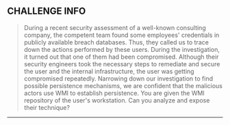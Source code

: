 ## CHALLENGE INFO
> During a recent security assessment of a well-known consulting company, the competent team found some employees' credentials in publicly available breach databases.
> Thus, they called us to trace down the actions performed by these users.
> During the investigation, it turned out that one of them had been compromised.
> Although their security engineers took the necessary steps to remediate and secure the user and the internal infrastructure, the user was getting compromised repeatedly.
> Narrowing down our investigation to find possible persistence mechanisms, we are confident that the malicious actors use WMI to establish persistence.
> You are given the WMI repository of the user's workstation.
> Can you analyze and expose their technique?

---